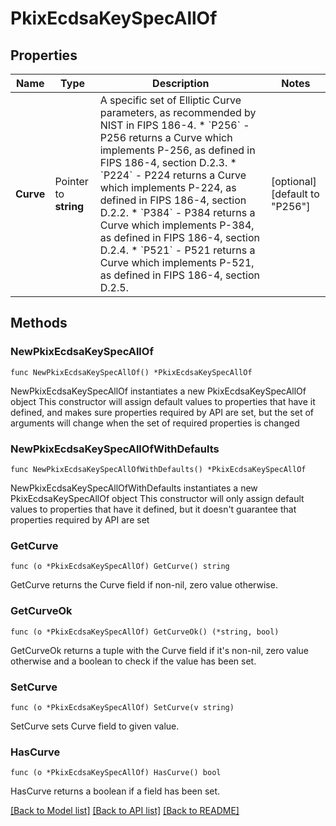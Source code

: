 # PkixEcdsaKeySpecAllOf

## Properties

Name | Type | Description | Notes
------------ | ------------- | ------------- | -------------
**Curve** | Pointer to **string** | A specific set of Elliptic Curve parameters, as recommended by NIST in FIPS 186-4. * &#x60;P256&#x60; - P256 returns a Curve which implements P-256, as defined in FIPS 186-4, section D.2.3. * &#x60;P224&#x60; - P224 returns a Curve which implements P-224, as defined in FIPS 186-4, section D.2.2. * &#x60;P384&#x60; - P384 returns a Curve which implements P-384, as defined in FIPS 186-4, section D.2.4. * &#x60;P521&#x60; - P521 returns a Curve which implements P-521, as defined in FIPS 186-4, section D.2.5. | [optional] [default to "P256"]

## Methods

### NewPkixEcdsaKeySpecAllOf

`func NewPkixEcdsaKeySpecAllOf() *PkixEcdsaKeySpecAllOf`

NewPkixEcdsaKeySpecAllOf instantiates a new PkixEcdsaKeySpecAllOf object
This constructor will assign default values to properties that have it defined,
and makes sure properties required by API are set, but the set of arguments
will change when the set of required properties is changed

### NewPkixEcdsaKeySpecAllOfWithDefaults

`func NewPkixEcdsaKeySpecAllOfWithDefaults() *PkixEcdsaKeySpecAllOf`

NewPkixEcdsaKeySpecAllOfWithDefaults instantiates a new PkixEcdsaKeySpecAllOf object
This constructor will only assign default values to properties that have it defined,
but it doesn't guarantee that properties required by API are set

### GetCurve

`func (o *PkixEcdsaKeySpecAllOf) GetCurve() string`

GetCurve returns the Curve field if non-nil, zero value otherwise.

### GetCurveOk

`func (o *PkixEcdsaKeySpecAllOf) GetCurveOk() (*string, bool)`

GetCurveOk returns a tuple with the Curve field if it's non-nil, zero value otherwise
and a boolean to check if the value has been set.

### SetCurve

`func (o *PkixEcdsaKeySpecAllOf) SetCurve(v string)`

SetCurve sets Curve field to given value.

### HasCurve

`func (o *PkixEcdsaKeySpecAllOf) HasCurve() bool`

HasCurve returns a boolean if a field has been set.


[[Back to Model list]](../README.md#documentation-for-models) [[Back to API list]](../README.md#documentation-for-api-endpoints) [[Back to README]](../README.md)


